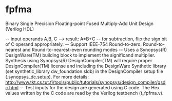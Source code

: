 fpfma
=====

Binary Single Precision Floating-point Fused Multiply-Add Unit Design (Verilog HDL)

-- input operands A,B, C --> result: A*B+C
-- for subtraction, flip the sign bit of C operand appropriately.
-- Support IEEE-754 Round-to-zero, Round-to-nearest and Round-to-nearest-even rounding modes
-- Uses a Synopsys(R) DesignWare(TM) building block to implement the significand multiplier.
  Synthesis using Synopsys(R) DesignCompiler(TM) will require proper DesignCompiler(TM) license and
  including the DesignWare Synthetic library (set synthetic_library dw_foundation.sldb) in the 
  DesignCompiler setup file (.synopsys_dc.setup). 
  For more details: http://www.tkt.cs.tut.fi/tools/public/tutorials/synopsys/design_compiler/gsdc.html
-- Test inputs for the design are generated using C code. The Hex values written by the C code are read
   by the Verilog testbench (t_fpfma.v).
   
